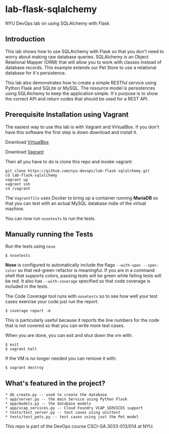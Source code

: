 # lab-flask-sqlalchemy

<!-- [![Build Status](https://travis-ci.org/rofrano/lab-flask-tdd.svg?branch=master)](https://travis-ci.org/rofrano/lab-flask-tdd)
[![Codecov](https://img.shields.io/codecov/c/github/rofrano/lab-flask-tdd.svg)]() -->

NYU DevOps lab on using SQLAlchemy with Flask

## Introduction

This lab shows how to use SQLAlchemy with Flask so that you don't need to worry about making raw database queries. SQLAlchemy is an Object Relational Mapper (ORM) that will allow you to work with classes instead of database records. This example extends our Pet Store to use a relational database for it's persistence.

This lab also demonstrates how to create a simple RESTful service using Python Flask and SQLite or MySQL.
The resource model is persistences using SQLAlchemy to keep the application simple. It's purpose is to show the correct API and return codes that should be used for a REST API.

## Prerequisite Installation using Vagrant

The easiest way to use this lab is with Vagrant and VirtualBox. if you don't have this software the first step is down download and install it.

Download [VirtualBox](https://www.virtualbox.org/)

Download [Vagrant](https://www.vagrantup.com/)

Then all you have to do is clone this repo and invoke vagrant:

    git clone https://github.com/nyu-devops/lab-flask-sqlalchemy.git
    cd lab-flask-sqlalchemy
    vagrant up
    vagrant ssh
    cd /vagrant

The `Vagrantfile` uses Docker to bring up a container running **MariaDB** so that you can test with an actual MySQL database indie of the virtual machine.

You can now run `nosetests` to run the tests.

## Manually running the Tests

Run the tests using `nose`

    $ nosetests

**Nose** is configured to automatically include the flags `--with-spec --spec-color` so that red-green-refactor is meaningful. If you are in a command shell that supports colors, passing tests will be green while failing tests will be red. It also has `--with-coverage` specified so that code coverage is included in the tests.

The Code Coverage tool runs with `nosetests` so to see how well your test cases exercise your code just run the report:

    $ coverage report -m

This is particularly useful because it reports the line numbers for the code that is not covered so that you can write more test cases.

When you are done, you can exit and shut down the vm with:

    $ exit
    $ vagrant halt

If the VM is no longer needed you can remove it with:

    $ vagrant destroy


## What's featured in the project?

    * db_create.py -- used to create the database
    * app/server.py -- the main Service using Python Flask
    * app/models.py -- the database models
    * app/vcap_services.py -- Cloud Foundry VCAP_SERVICES support
    * tests/test_server.py -- test cases using unittest
    * tests/test_pets.py -- test cases using just the Pet model

This repo is part of the DevOps course CSCI-GA.3033-013/014 at NYU.
